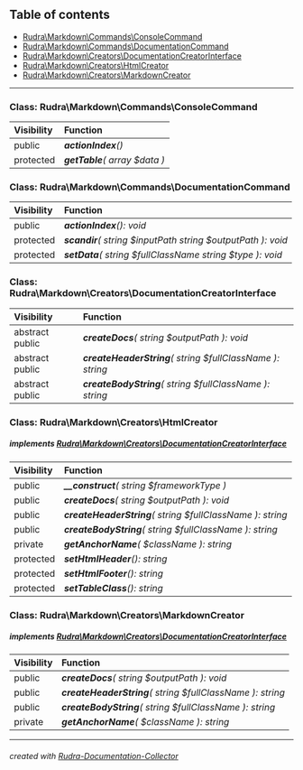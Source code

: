 ## Table of contents
- [Rudra\Markdown\Commands\ConsoleCommand](#rudra_markdown_commands_consolecommand)
- [Rudra\Markdown\Commands\DocumentationCommand](#rudra_markdown_commands_documentationcommand)
- [Rudra\Markdown\Creators\DocumentationCreatorInterface](#rudra_markdown_creators_documentationcreatorinterface)
- [Rudra\Markdown\Creators\HtmlCreator](#rudra_markdown_creators_htmlcreator)
- [Rudra\Markdown\Creators\MarkdownCreator](#rudra_markdown_creators_markdowncreator)
<hr>

<a id="rudra_markdown_commands_consolecommand"></a>

### Class: Rudra\Markdown\Commands\ConsoleCommand
| Visibility | Function |
|:-----------|:---------|
|public|<em><strong>actionIndex</strong>()</em><br>|
|protected|<em><strong>getTable</strong>( array $data )</em><br>|


<a id="rudra_markdown_commands_documentationcommand"></a>

### Class: Rudra\Markdown\Commands\DocumentationCommand
| Visibility | Function |
|:-----------|:---------|
|public|<em><strong>actionIndex</strong>(): void</em><br>|
|protected|<em><strong>scandir</strong>( string $inputPath  string $outputPath ): void</em><br>|
|protected|<em><strong>setData</strong>( string $fullClassName  string $type ): void</em><br>|


<a id="rudra_markdown_creators_documentationcreatorinterface"></a>

### Class: Rudra\Markdown\Creators\DocumentationCreatorInterface
| Visibility | Function |
|:-----------|:---------|
|abstract public|<em><strong>createDocs</strong>( string $outputPath ): void</em><br>|
|abstract public|<em><strong>createHeaderString</strong>( string $fullClassName ): string</em><br>|
|abstract public|<em><strong>createBodyString</strong>( string $fullClassName ): string</em><br>|


<a id="rudra_markdown_creators_htmlcreator"></a>

### Class: Rudra\Markdown\Creators\HtmlCreator
##### implements [Rudra\Markdown\Creators\DocumentationCreatorInterface](#rudra_markdown_creators_documentationcreatorinterface)
| Visibility | Function |
|:-----------|:---------|
|public|<em><strong>__construct</strong>( string $frameworkType )</em><br>|
|public|<em><strong>createDocs</strong>( string $outputPath ): void</em><br>|
|public|<em><strong>createHeaderString</strong>( string $fullClassName ): string</em><br>|
|public|<em><strong>createBodyString</strong>( string $fullClassName ): string</em><br>|
|private|<em><strong>getAnchorName</strong>(  $className ): string</em><br>|
|protected|<em><strong>setHtmlHeader</strong>(): string</em><br>|
|protected|<em><strong>setHtmlFooter</strong>(): string</em><br>|
|protected|<em><strong>setTableClass</strong>(): string</em><br>|


<a id="rudra_markdown_creators_markdowncreator"></a>

### Class: Rudra\Markdown\Creators\MarkdownCreator
##### implements [Rudra\Markdown\Creators\DocumentationCreatorInterface](#rudra_markdown_creators_documentationcreatorinterface)
| Visibility | Function |
|:-----------|:---------|
|public|<em><strong>createDocs</strong>( string $outputPath ): void</em><br>|
|public|<em><strong>createHeaderString</strong>( string $fullClassName ): string</em><br>|
|public|<em><strong>createBodyString</strong>( string $fullClassName ): string</em><br>|
|private|<em><strong>getAnchorName</strong>(  $className ): string</em><br>|
<hr>

###### created with [Rudra-Documentation-Collector](#https://github.com/Jagepard/Rudra-Documentation-Collector)
